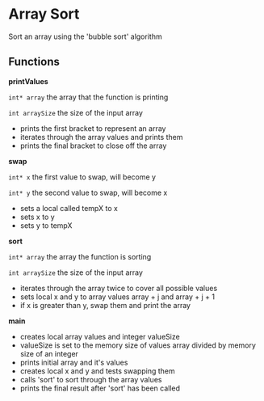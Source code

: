 # Array Sort
Sort an array using the 'bubble sort' algorithm

## Functions

**printValues**
  
  `int* array`
    the array that the function is printing
  
  `int arraySize`
    the size of the input array
  
  * prints the first bracket to represent an array
  * iterates through the array values and prints them
  * prints the final bracket to close off the array

**swap**
  
  `int* x`
    the first value to swap, will become y
  
  `int* y`
    the second value to swap, will become x
  
  * sets a local called tempX to x
  * sets x to y
  * sets y to tempX

**sort**
  
  `int* array`
    the array the function is sorting
  
  `int arraySize`
    the size of the input array
  
  * iterates through the array twice to cover all possible values
  * sets local x and y to array values array + j and array + j + 1
  * if x is greater than y, swap them and print the array

**main**
  
  * creates local array values and integer valueSize
  * valueSize is set to the memory size of values array divided by memory size of an integer
  * prints initial array and it's values
  * creates local x and y and tests swapping them
  * calls 'sort' to sort through the array values
  * prints the final result after 'sort' has been called

